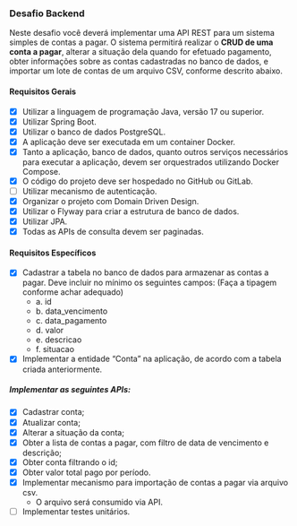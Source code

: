 
### Desafio Backend
Neste desafio você deverá implementar uma API REST para um sistema simples de
contas a pagar. O sistema permitirá realizar o **CRUD de uma conta a pagar**, alterar a
situação dela quando for efetuado pagamento, obter informações sobre as contas
cadastradas no banco de dados, e importar um lote de contas de um arquivo CSV, conforme
descrito abaixo.

#### Requisitos Gerais
- [x] Utilizar a linguagem de programação Java, versão 17 ou superior.
- [x] Utilizar Spring Boot.
- [x] Utilizar o banco de dados PostgreSQL. 
- [x] A aplicação deve ser executada em um container Docker.
- [x] Tanto a aplicação, banco de dados, quanto outros serviços necessários para
   executar a aplicação, devem ser orquestrados utilizando Docker Compose.
- [x] O código do projeto deve ser hospedado no GitHub ou GitLab.
- [ ] Utilizar mecanismo de autenticação.
- [x] Organizar o projeto com Domain Driven Design.
- [x] Utilizar o Flyway para criar a estrutura de banco de dados.
- [x] Utilizar JPA.
- [x] Todas as APIs de consulta devem ser paginadas.

#### Requisitos Específicos
- [x] Cadastrar a tabela no banco de dados para armazenar as contas a pagar. Deve
   incluir no mínimo os seguintes campos: (Faça a tipagem conforme achar adequado)
   - a. id
   - b. data_vencimento
   - c. data_pagamento
   - d. valor
   - e. descricao
   - f. situacao
- [x] Implementar a entidade “Conta” na aplicação, de acordo com a tabela criada
   anteriormente.

##### Implementar as seguintes APIs:
- [x] Cadastrar conta;
- [x] Atualizar conta;
- [x] Alterar a situação da conta;
- [x] Obter a lista de contas a pagar, com filtro de data de vencimento e descrição;
- [x] Obter conta filtrando o id;
- [x] Obter valor total pago por período.
- [x] Implementar mecanismo para importação de contas a pagar via arquivo csv.
   - O arquivo será consumido via API. 
- [ ] Implementar testes unitários.